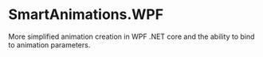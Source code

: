 # SmartAnimations.WPF
 More simplified animation creation in WPF .NET core and the ability to bind to animation parameters.
